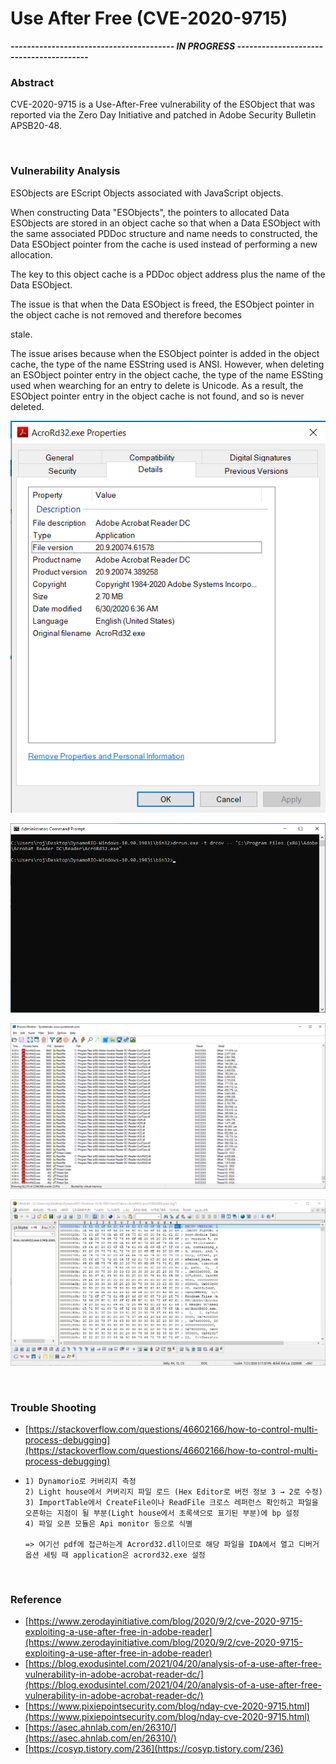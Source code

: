 # Use After Free (CVE-2020-9715)

***---------------------------------------- IN PROGRESS ----------------------------------------***

### Abstract

CVE-2020-9715 is a Use-After-Free vulnerability of the ESObject that was reported via the Zero Day Initiative and patched in Adobe Security Bulletin APSB20-48.



<br>



### Vulnerability Analysis

ESObjects are EScript Objects associated with JavaScript objects.

When constructing Data "ESObjects", the pointers to allocated Data ESObjects are stored in an object cache so that when a Data ESObject with the same associated PDDoc structure and name needs to constructed, the Data ESObject pointer from the cache is used instead of performing a new allocation.

The key to this object cache is a PDDoc object address plus the name of the Data ESObject.

The issue is that when the Data ESObject is freed, the ESObject pointer in the object cache is not removed and therefore becomes

stale.

The issue arises because when the ESObject pointer is added in the object cache, the type of the name ESString used is ANSI. However, when deleting an ESObject pointer entry in the object cache, the type of the name ESSting used when wearching for an entry to delete is Unicode. As a result, the ESObject pointer entry in the object cache is not found, and so is never deleted.



![Untitled-1.png](../image/Untitled-1.png)

![image.png](../image/image-25.png)

![image-1.png](../image/image-1.png)

![image-2.png](../image/image-2.png)



<br>



### Trouble Shooting

- [https://stackoverflow.com/questions/46602166/how-to-control-multi-process-debugging](https://stackoverflow.com/questions/46602166/how-to-control-multi-process-debugging)

- ```
  1) Dynamorio로 커버리지 측정
  2) Light house에서 커버리지 파일 로드 (Hex Editor로 버전 정보 3 → 2로 수정)
  3) ImportTable에서 CreateFile이나 ReadFile 크로스 레퍼런스 확인하고 파일을 오픈하는 지점이 될 부분(Light house에서 초록색으로 표기된 부분)에 bp 설정
  4) 파일 오픈 모듈은 Api monitor 등으로 식별
  
  => 여기선 pdf에 접근하는게 Acrord32.dll이므로 해당 파일을 IDA에서 열고 디버거 옵션 세팅 때 application은 acrord32.exe 설정
  ```

  

<br>



### Reference

- [https://www.zerodayinitiative.com/blog/2020/9/2/cve-2020-9715-exploiting-a-use-after-free-in-adobe-reader](https://www.zerodayinitiative.com/blog/2020/9/2/cve-2020-9715-exploiting-a-use-after-free-in-adobe-reader)
- [https://blog.exodusintel.com/2021/04/20/analysis-of-a-use-after-free-vulnerability-in-adobe-acrobat-reader-dc/](https://blog.exodusintel.com/2021/04/20/analysis-of-a-use-after-free-vulnerability-in-adobe-acrobat-reader-dc/)
- [https://www.pixiepointsecurity.com/blog/nday-cve-2020-9715.html](https://www.pixiepointsecurity.com/blog/nday-cve-2020-9715.html)
- [https://asec.ahnlab.com/en/26310/](https://asec.ahnlab.com/en/26310/)
- [https://cosyp.tistory.com/236](https://cosyp.tistory.com/236)
